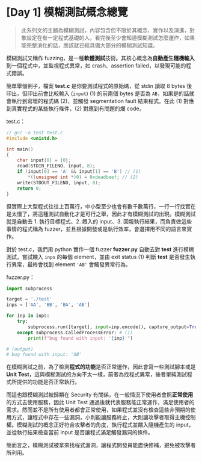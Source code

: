 # [Day 1] 模糊測試概念總覽

> 此系列文的主題為模糊測試，內容包含但不限於其概念、實作以及演進，對象設定在有一定程式基礎的人。看完後至少會知道模糊測試怎麼運作，如果能完整消化的話，應該就已經具備大部分的模糊測試知識。



模糊測試又稱作 fuzzing，是一種**軟體測試**技術。其核心概念為**自動產生隨機輸入**到一個程式中，並監視程式異常，如 crash、assertion failed，以發現可能的程式錯誤。

簡單舉個例子，檔案 **test.c** 是你要測試程式的原始碼，從 stdin 讀取 8 bytes 後印出，但印出前會比較輸入 (`input`) (1) 的前兩個 bytes 是否為 `AB`，如果是的話就會執行到寫壞的程式碼 (2)，並觸發 segmentation fault 結束程式。在此 (1) 對應到真實程式的某些執行條件，(2) 對應到有問題的爛 code。

test.c：

```c
// gcc -o test test.c
#include <unistd.h>

int main()
{
    char input[8] = {0};
    read(STDIN_FILENO, input, 8);
    if (input[0] == 'A' && input[1] == 'B') // (1)
        *((unsigned int *)0) = 0xdeadbeef; // (2)
    write(STDOUT_FILENO, input, 8);
    return 0;
}
```



但實際上大型程式往往上百萬行，中小型至少也會有數千數萬行，一行一行找實在是太慢了，將這種測試自動化才是可行之舉，因此才有模糊測試的出現。模糊測試就是自動去 1. 執行目標程式、2. 餵入的 input、3. 回報執行結果，而負責做這些事情的程式稱為 fuzzer，並且根據開發或是執行效率，會選擇用不同的語言來實作。

對於 test.c，我們用 python 實作一個 fuzzer **fuzzer.py** 自動去對 **test** 進行模糊測試，嘗試餵入 `inps` 的每個 element，並由 exit status (1) 判斷 **test** 是否發生執行異常，最終會找到 element `'AB'` 會觸發異常行為。

fuzzer.py：

```python
import subprocess

target = './test'
inps = ['AA', 'BB', 'BA', 'AB']

for inp in inps:
    try:
        subprocess.run([target], input=inp.encode(), capture_output=True, check=True)
    except subprocess.CalledProcessError: # (1)
        print(f"bug found with input: '{inp}'")

# (output)
# bug found with input: 'AB'
```



在模糊測試之前，為了檢測**程式的功能**是否正常運作，因此會寫一些測試腳本或是 **Unit Test**，這與模糊測試的方向不太一樣，前者為找程式異常，後者單純測試程式所提供的功能是否正常執行。

而這也跟模糊測試被歸類在 Security 有關係，在一般情況下使用者會照**正常使用**的方式去使用服務，因此 Unit Test 通過後就代表服務能正常運作，滿足使用者的需求。然而並不是所有使用者都會正常使用，如果程式並沒有檢查這些非預期的使用方式，讓程式中存在一些漏洞，小則能讓服務終止，大則讓攻擊者取得主機控制權。模糊測試的概念正好符合攻擊者的角度，執行程式並餵入隨機產生的 input，並從執行結果檢查當前 input 是否讓程式滿足觸發漏洞的條件。

簡而言之，模糊測試被拿來找程式漏洞，讓程式開發員能盡快修補，避免被攻擊者所利用。

